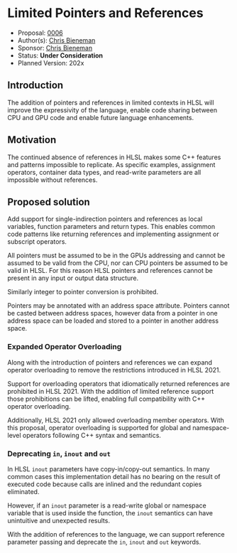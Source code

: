 # Limited Pointers and References

* Proposal: [0006](0006-limited-pointers.md)
* Author(s): [Chris Bieneman](https://github.com/llvm-beanz)
* Sponsor: [Chris Bieneman](https://github.com/llvm-beanz)
* Status: **Under Consideration**
* Planned Version: 202x

## Introduction

The addition of pointers and references in limited contexts in HLSL will improve the expressivity of the language, enable code sharing between CPU and GPU code
and enable future language enhancements.

## Motivation

The continued absence of references in HLSL makes some C++ features and patterns
impossible to replicate. As specific examples, assignment operators, container
data types, and read-write parameters are all impossible without references.

## Proposed solution

Add support for single-indirection pointers and references as local variables,
function parameters and return types. This enables common code patterns like
returning references and implementing assignment or subscript operators.

All pointers must be assumed to be in the GPUs addressing and cannot be assumed
to be valid from the CPU, nor can CPU pointers be assumed to be valid in HLSL.
For this reason HLSL pointers and references cannot be present in any input or
output data structure.

Similarly integer to pointer conversion is prohibited.

Pointers may be annotated with an address space attribute. Pointers cannot be
casted between address spaces, however data from a pointer in one address space
can be loaded and stored to a pointer in another address space.

### Expanded Operator Overloading

Along with the introduction of pointers and references we can expand operator
overloading to remove the restrictions introduced in HLSL 2021. 

Support for overloading operators that idiomatically returned references are
prohibited in HLSL 2021. With the addition of limited reference support those
prohibitions can be lifted, enabling full compatibility with C++ operator
overloading.

Additionally, HLSL 2021 only allowed overloading member operators. With this
proposal, operator overloading is supported for global and namespace-level
operators following C++ syntax and semantics.

### Deprecating `in`, `inout` and `out`

In HLSL `inout` parameters have copy-in/copy-out semantics. In many common cases
this implementation detail has no bearing on the result of executed code because
calls are inlined and the redundant copies eliminated.

However, if an `inout` parameter is a read-write global or namespace variable
that is used inside the function, the `inout` semantics can have unintuitive and
unexpected results.

With the addition of references to the language, we can support reference
parameter passing and deprecate the `in`, `inout` and `out` keywords.
